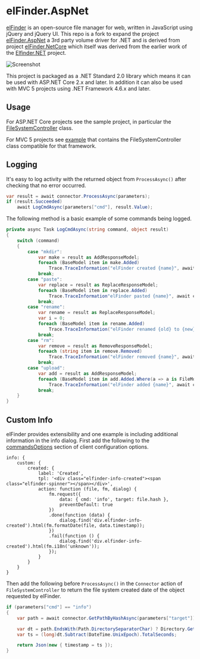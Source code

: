 # elFinder.AspNet

[elFinder](http://elfinder.org/) is an open-source file manager for web, written in JavaScript using jQuery and jQuery UI.  This repo is a fork to expand the project [elFinder.AspNet](https://github.com/mguinness/elFinder.AspNet) a 3rd party volume driver for .NET and is derived from project [elFinder.NetCore](https://github.com/gordon-matt/elFinder.NetCore) which itself was derived from the earlier work of the [Elfinder.NET](https://github.com/EvgenNoskov/Elfinder.NET) project.

![Screenshot](https://user-images.githubusercontent.com/1412630/47564735-f4af0a00-d960-11e8-9f89-d036d092c1b9.png)

This project is packaged as a .NET Standard 2.0 library which means it can be used with ASP.NET Core 2.x and later.  In addition it can also be used with MVC 5 projects using .NET Framework 4.6.x and later.

## Usage

For ASP.NET Core projects see the sample project, in particular the [FileSystemController](elFinder.AspNet.Web/Controllers/FileSystemController.cs) class.

For MVC 5 projects see [example](MVC5.md) that contains the FileSystemController class compatible for that framework.

## Logging

It's easy to log activity with the returned object from `ProcessAsync()` after checking that no error occurred.

```C#
var result = await connector.ProcessAsync(parameters);
if (result.Succeeded)
    await LogCmdAsync(parameters["cmd"], result.Value);
```

The following method is a basic example of some commands being logged.

```C#
private async Task LogCmdAsync(string command, object result)
{
    switch (command)
    {
        case "mkdir":
            var make = result as AddResponseModel;
            foreach (BaseModel item in make.Added)
                Trace.TraceInformation("elFinder created {name}", await connector.GetPathByHashAsync(item.Hash));
            break;
        case "paste":
            var replace = result as ReplaceResponseModel;
            foreach (BaseModel item in replace.Added)
                Trace.TraceInformation"elFinder pasted {name}", await connector.GetPathByHashAsync(item.Hash));
            break;
        case "rename":
            var rename = result as ReplaceResponseModel;
            var i = 0;
            foreach (BaseModel item in rename.Added)
                Trace.TraceInformation("elFinder renamed {old} to {new}", await connector.GetPathByHashAsync(rename.Removed[i++]), await connector.GetPathByHashAsync(item.Hash));
            break;
        case "rm":
            var remove = result as RemoveResponseModel;
            foreach (string item in remove.Removed)
                Trace.TraceInformation("elFinder removed {name}", await connector.GetPathByHashAsync(item));
            break;
        case "upload":
            var add = result as AddResponseModel;
            foreach (BaseModel item in add.Added.Where(a => a is FileModel))
                Trace.TraceInformation("elFinder added {name}", await connector.GetPathByHashAsync(item.Hash));
            break;
    }
}
```

## Custom Info

elFinder provides extensibility and one example is including additional information in the info dialog.  First add the following to the [commandsOptions](https://github.com/Studio-42/elFinder/wiki/Client-configuration-options-2.1#commandsOptions) section of client configuration options.

```JS
info: {
    custom: {
        created: {
            label: 'Created',
            tpl: '<div class="elfinder-info-created"><span class="elfinder-spinner"></span></div>',
            action: function (file, fm, dialog) {
                fm.request({
                    data: { cmd: 'info', target: file.hash },
                    preventDefault: true
                })
                .done(function (data) {
                    dialog.find('div.elfinder-info-created').html(fm.formatDate(file, data.timestamp));
                })
                .fail(function () {
                    dialog.find('div.elfinder-info-created').html(fm.i18n('unknown'));
                });
            }
        }
    }
}
```

Then add the following before `ProcessAsync()` in the `Connector` action of `FileSystemController` to return the file system created date of the object requested by elFinder.

```C#
if (parameters["cmd"] == "info")
{
    var path = await connector.GetPathByHashAsync(parameters["target"]);

    var dt = path.EndsWith(Path.DirectorySeparatorChar) ? Directory.GetCreationTimeUtc(path) : File.GetCreationTimeUtc(path);
    var ts = (long)dt.Subtract(DateTime.UnixEpoch).TotalSeconds;

    return Json(new { timestamp = ts });
}
```
